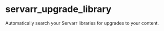 # servarr_upgrade_library
Automatically search your Servarr libraries for upgrades to your content.
